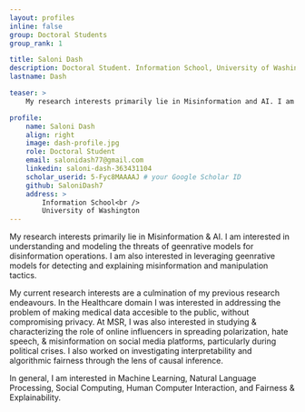```yaml
---
layout: profiles
inline: false
group: Doctoral Students
group_rank: 1

title: Saloni Dash
description: Doctoral Student. Information School, University of Washington
lastname: Dash

teaser: > 
    My research interests primarily lie in Misinformation and AI. I am interested in understanding and modeling the       threats of geenrative models for disinformation operations. I am also interested in leveraging geenrative models for detecting and explaining misinformation and manipulation tactics.

profile:
    name: Saloni Dash
    align: right
    image: dash-profile.jpg
    role: Doctoral Student
    email: salonidash77@gmail.com
    linkedin: saloni-dash-363431104
    scholar_userid: 5-Fyc8MAAAAJ # your Google Scholar ID
    github: SaloniDash7
    address: >
        Information School<br />
        University of Washington
---
```


My research interests primarily lie in Misinformation & AI. I am interested in understanding and modeling the threats of geenrative models for disinformation operations. I am also interested in leveraging geenrative models for detecting and explaining misinformation and manipulation tactics.

My current research interests are a culmination of my previous research endeavours. In the Healthcare domain I was interested in addressing the problem of making medical data accesible to the public, without compromising privacy. At MSR, I was also interested in studying & characterizing the role of online influencers in spreading polarization, hate speech, & misinformation on social media platforms, particularly during political crises. I also worked on investigating interpretability and algorithmic fairness through the lens of causal inference.

In general, I am interested in Machine Learning, Natural Language Processing, Social Computing, Human Computer Interaction, and Fairness & Explainability.
